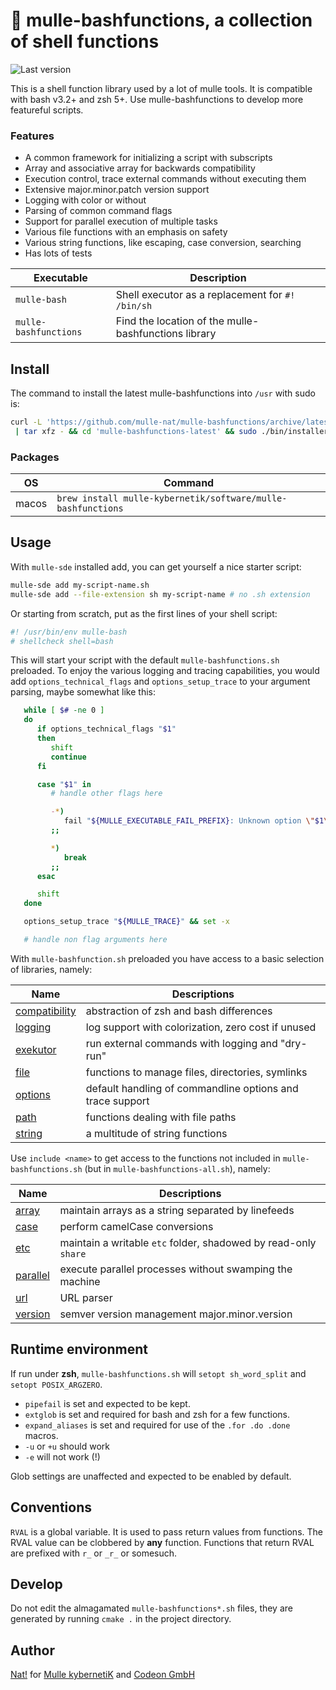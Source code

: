 # 🥊 mulle-bashfunctions, a collection of shell functions

![Last version](https://img.shields.io/github/tag/mulle-nat/mulle-bashfunctions.svg)

This is a shell function library used by a lot of mulle tools. It is
compatible with bash v3.2+ and zsh 5+. Use mulle-bashfunctions to develop more
featureful scripts.

### Features

* A common framework for initializing a script with subscripts
* Array and associative array for backwards compatibility
* Execution control, trace external commands without executing them
* Extensive major.minor.patch version support
* Logging with color or without
* Parsing of common command flags
* Support for parallel execution of multiple tasks
* Various file functions with an emphasis on safety
* Various string functions, like escaping, case conversion, searching
* Has lots of tests


Executable            | Description
----------------------|--------------------------------
`mulle-bash`          | Shell executor as a replacement for `#! /bin/sh`
`mulle-bashfunctions` | Find the location of the mulle-bashfunctions library


## Install

The command to install the latest mulle-bashfunctions into `/usr` with sudo
is:

``` sh
curl -L 'https://github.com/mulle-nat/mulle-bashfunctions/archive/latest.tar.gz' \
 | tar xfz - && cd 'mulle-bashfunctions-latest' && sudo ./bin/installer /usr
```

### Packages

OS    | Command
------|------------------------------------
macos | `brew install mulle-kybernetik/software/mulle-bashfunctions`


## Usage

With `mulle-sde` installed add, you can get yourself a nice starter script:

``` bash
mulle-sde add my-script-name.sh
mulle-sde add --file-extension sh my-script-name # no .sh extension
```

Or starting from scratch, put as the first lines of your shell script:

``` bash
#! /usr/bin/env mulle-bash
# shellcheck shell=bash
```

This will start your script with the default `mulle-bashfunctions.sh`
preloaded. To enjoy the various logging and tracing capabilities, you would
add `options_technical_flags` and `options_setup_trace` to your argument
parsing, maybe somewhat like this:

```bash
   while [ $# -ne 0 ]
   do
      if options_technical_flags "$1"
      then
         shift
         continue
      fi

      case "$1" in
         # handle other flags here

         -*)
            fail "${MULLE_EXECUTABLE_FAIL_PREFIX}: Unknown option \"$1\""
         ;;

         *)
            break
         ;;
      esac

      shift
   done

   options_setup_trace "${MULLE_TRACE}" && set -x

   # handle non flag arguments here
```

With `mulle-bashfunction.sh` preloaded you have access to a basic selection
of libraries, namely:


Name                                        | Descriptions
--------------------------------------------|------------------
[compatibility](src/mulle-compatibility.sh) | abstraction of zsh and bash differences
[logging](src/mulle-logging.sh)             | log support with colorization, zero cost if unused
[exekutor](src/mulle-exekutor.sh)           | run external commands with logging and "dry-run"
[file](src/mulle-file.sh)                   | functions to manage files, directories, symlinks
[options](src/mulle-options.sh)             | default handling of commandline options and trace support
[path](src/mulle-path.sh)                   | functions dealing with file paths
[string](src/mulle-string.sh)               | a multitude of string functions


Use `include <name>` to get access to the functions not included in
`mulle-bashfunctions.sh` (but in `mulle-bashfunctions-all.sh`), namely:

Name                              | Descriptions
----------------------------------|------------------
[array](src/mulle-array.sh)       | maintain arrays as a string separated by linefeeds
[case](src/mulle-case.sh)         | perform camelCase conversions
[etc](src/mulle-etc.sh)           | maintain a writable `etc` folder, shadowed by read-only `share`
[parallel](src/mulle-parallel.sh) | execute parallel processes without swamping the machine
[url](src/mulle-url.sh)           | URL parser
[version](src/mulle-version.sh)   | semver version management major.minor.version


## Runtime environment

If run under **zsh**, `mulle-bashfunctions.sh` will `setopt sh_word_split`
and `setopt POSIX_ARGZERO`. 

* `pipefail` is set and expected to be kept.
* `extglob` is set and required for bash and zsh for a few functions.
* `expand_aliases` is set and required for use of the `.for .do .done` macros.
* `-u` or `+u` should work
* `-e` will not work (!)

Glob settings are unaffected and expected to be enabled by default.


## Conventions

`RVAL` is a global variable. It is used to pass return values from functions.
The RVAL value can be clobbered by **any** function. Functions that return RVAL
are prefixed with `r_` or `_r_` or somesuch.


## Develop

Do not edit the almagamated `mulle-bashfunctions*.sh` files, they are generated
by running `cmake .` in the project directory.


## Author

[Nat!](//www.mulle-kybernetik.com/weblog) for
[Mulle kybernetiK](//www.mulle-kybernetik.com) and
[Codeon GmbH](//www.codeon.de)
